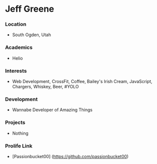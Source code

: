 # Jeff Greene

### Location
- South Ogden, Utah

### Academics
- Helio

### Interests

- Web Development, CrossFit, Coffee, Bailey's Irish Cream, JavaScript, Chargers, Whiskey, Beer, #YOLO

### Development 

- Wannabe Developer of Amazing Things

### Projects

- Nothing

### Prolife Link

- [Passionbucket00] (https://github.com/passionbucket00)